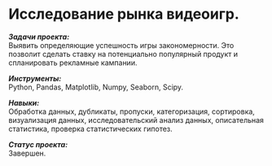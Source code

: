 # Исследование рынка видеоигр.

***Задачи проекта:***<br>
Выявить определяющие успешность игры закономерности. Это позволит сделать ставку на потенциально популярный продукт и спланировать рекламные кампании. 

***Инструменты:***<br>
Python, Pandas, Matplotlib, Numpy, Seaborn, Scipy.

***Навыки:***<br>
Обработка данных, дубликаты, пропуски, категоризация, сортировка, визуализация данных, исследовательский анализ данных, описательная статистика, проверка статистических гипотез.

***Статус проекта:*** <br>
Завершен.
